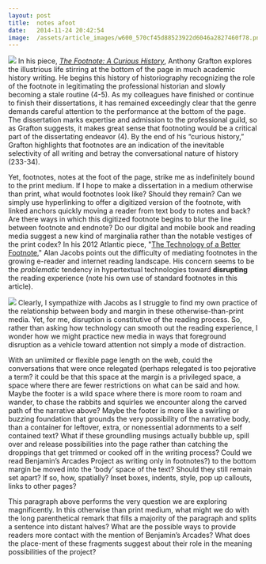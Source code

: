```yaml
---
layout:	post
title:	notes afoot
date:	2014-11-24 20:42:54
image:	/assets/article_images/w600_570cf45d88523922d6046a2827460f78.png
---
```

![]({{site.baseurl}}/assets/article_images/w600_570cf45d88523922d6046a2827460f78.png)
In his piece, [*The Footnote: A Curious History*](http://www.worldcat.org/oclc/37030661), Anthony Grafton explores the illustrious life stirring at the bottom of the page in much academic history writing. He begins this history of historiography recognizing the role of the footnote in legitimating the professional historian and slowly becoming a stale routine (4-5). As my colleagues have finished or continue to finish their dissertations, it has remained exceedingly clear that the genre demands careful attention to the performance at the bottom of the page. The dissertation marks expertise and admission to the professional guild, so as Grafton suggests, it makes great sense that footnoting would be a critical part of the dissertating endeavor (4). By the end of his “curious history,” Grafton highlights that footnotes are an indication of the inevitable selectivity of all writing and betray the conversational nature of history (233-34).

Yet, footnotes, notes at the foot of the page, strike me as indefinitely bound to the print medium. If I hope to make a dissertation in a medium otherwise than print, what would footnotes look like? Should they remain? Can we simply use hyperlinking to offer a digitized version of the footnote, with linked anchors quickly moving a reader from text body to notes and back? Are there ways in which this digitized footnote begins to blur the line between footnote and endnote? Do our digital and mobile book and reading media suggest a new kind of marginalia rather than the notable vestiges of the print codex? In his 2012 Atlantic piece, "[The Technology of a Better Footnote](http://www.theatlantic.com/technology/archive/2012/03/the-technology-of-a-better-footnote/254403/)," Alan Jacobs points out the difficulty of mediating footnotes in the growing e-reader and internet reading landscape. His concern seems to be the *problematic* tendency in hypertextual technologies toward **disrupting** the reading experience (note his own use of standard footnotes in this article).

![]({{site.baseurl}}/assets/article_images/w600_5708769bf00049e35efad6c6e29e57c6.png)
Clearly, I sympathize with Jacobs as I struggle to find my own practice of the relationship between body and margin in these otherwise-than-print media. Yet, for me, disruption is constitutive of the reading process. So, rather than asking how technology can smooth out the reading experience, I wonder how we might practice new media in ways that foreground disruption as a vehicle toward attention not simply a mode of distraction.

With an unlimited or flexible page length on the web, could the conversations that were once relegated (perhaps relegated is too pejorative a term? it could be that this space at the margin is a privileged space, a space where there are fewer restrictions on what can be said and how. Maybe the footer is a wild space where there is more room to roam and wander, to chase the rabbits and squirles we encounter along the carved path of the narrative above? Maybe the footer is more like a swirling or buzzing foundation that grounds the very possibility of the narrative body, than a container for leftover, extra, or nonessential adornments to a self contained text? What if these groundling musings actually bubble up, spill over and release possibilities into the page rather than catching the droppings that get trimmed or cooked off in the writing process? Could we read Benjamin’s Arcades Project as writing only in footnotes?) to the bottom margin be moved into the ‘body’ space of the text? Should they still remain set apart? If so, how, spatially? Inset boxes, indents, style, pop up callouts, links to other pages?

This paragraph above performs the very question we are exploring magnificently. In this otherwise than print medium, what might we do with the long parenthetical remark that fills a majority of the paragraph and splits a sentence into distant halves? What are the possible ways to provide readers more contact with the mention of Benjamin’s Arcades? What does the place-ment of these fragments suggest about their role in the meaning possibilities of the project?
